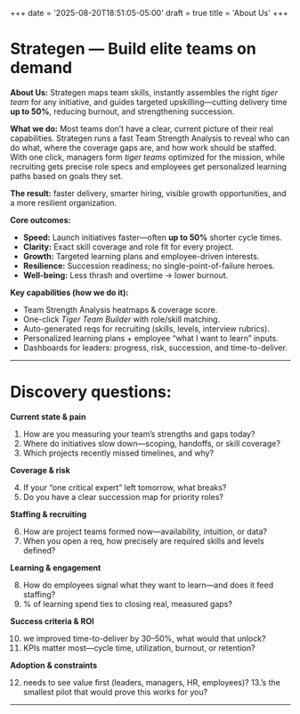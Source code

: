 +++
date = '2025-08-20T18:51:05-05:00'
draft = true
title = 'About Us'
+++
# Strategen — Build elite teams on demand

**About Us:**
Strategen maps team skills, instantly assembles the right *tiger team* for any initiative, and guides targeted upskilling—cutting delivery time **up to 50%**, reducing burnout, and strengthening succession.

**What we do:**
Most teams don’t have a clear, current picture of their real capabilities. Strategen runs a fast Team Strength Analysis to reveal who can do what, where the coverage gaps are, and how work should be staffed. With one click, managers form *tiger teams* optimized for the mission, while recruiting gets precise role specs and employees get personalized learning paths based on goals they set. 

**The result:** faster delivery, smarter hiring, visible growth opportunities, and a more resilient organization.

**Core outcomes:**

* **Speed:** Launch initiatives faster—often **up to 50%** shorter cycle times.
* **Clarity:** Exact skill coverage and role fit for every project.
* **Growth:** Targeted learning plans and employee-driven interests.
* **Resilience:** Succession readiness; no single-point-of-failure heroes.
* **Well-being:** Less thrash and overtime → lower burnout.

**Key capabilities (how we do it):**

* Team Strength Analysis heatmaps & coverage score.
* One-click *Tiger Team Builder* with role/skill matching.
* Auto-generated reqs for recruiting (skills, levels, interview rubrics).
* Personalized learning plans + employee “what I want to learn” inputs.
* Dashboards for leaders: progress, risk, succession, and time-to-deliver.

---

# Discovery questions: 

**Current state & pain**

1. How are you measuring your team’s strengths and gaps today?
2. Where do initiatives slow down—scoping, handoffs, or skill coverage?
3. Which projects recently missed timelines, and why?

**Coverage & risk**

4. If your “one critical expert” left tomorrow, what breaks?
5. Do you have a clear succession map for priority roles?

**Staffing & recruiting**

6. How are project teams formed now—availability, intuition, or data?
7. When you open a req, how precisely are required skills and levels defined?

**Learning & engagement**

8. How do employees signal what they want to learn—and does it feed staffing?
9. % of learning spend ties to closing real, measured gaps?

**Success criteria & ROI**

10. we improved time-to-deliver by 30–50%, what would that unlock?
11. KPIs matter most—cycle time, utilization, burnout, or retention?

**Adoption & constraints**

12. needs to see value first (leaders, managers, HR, employees)?
13.’s the smallest pilot that would prove this works for you?

---
